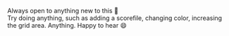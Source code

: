 Always open to anything new to this :ping_pong:<br>
Try doing anything, such as adding a scorefile, changing color, increasing the grid area. Anything. Happy to hear :smile:
